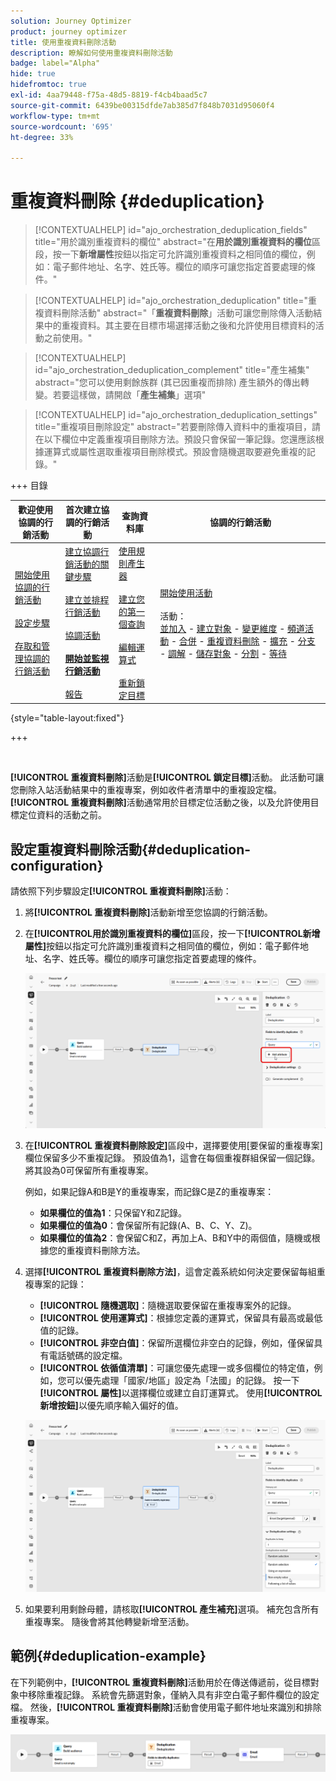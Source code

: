 ```yaml
---
solution: Journey Optimizer
product: journey optimizer
title: 使用重複資料刪除活動
description: 瞭解如何使用重複資料刪除活動
badge: label="Alpha"
hide: true
hidefromtoc: true
exl-id: 4aa79448-f75a-48d5-8819-f4cb4baad5c7
source-git-commit: 6439be00315dfde7ab385d7f848b7031d95060f4
workflow-type: tm+mt
source-wordcount: '695'
ht-degree: 33%

---
```


# 重複資料刪除 {#deduplication}

>[!CONTEXTUALHELP]
>id="ajo_orchestration_deduplication_fields"
>title="用於識別重複資料的欄位"
>abstract="在&#x200B;**&#x200B;用於識別重複資料的欄位&#x200B;**&#x200B;區段，按一下&#x200B;**&#x200B;新增屬性**&#x200B;按鈕以指定可允許識別重複資料之相同值的欄位，例如：電子郵件地址、名字、姓氏等。欄位的順序可讓您指定首要處理的條件。"

>[!CONTEXTUALHELP]
>id="ajo_orchestration_deduplication"
>title="重複資料刪除活動"
>abstract="「**重複資料刪除**」活動可讓您刪除傳入活動結果中的重複資料。其主要在目標市場選擇活動之後和允許使用目標資料的活動之前使用。"

>[!CONTEXTUALHELP]
>id="ajo_orchestration_deduplication_complement"
>title="產生補集"
>abstract="您可以使用剩餘族群 (其已因重複而排除) 產生額外的傳出轉變。若要這樣做，請開啟「**產生補集**」選項"

>[!CONTEXTUALHELP]
>id="ajo_orchestration_deduplication_settings"
>title="重複項目刪除設定"
>abstract="若要刪除傳入資料中的重複項目，請在以下欄位中定義重複項目刪除方法。預設只會保留一筆記錄。您還應該根據運算式或屬性選取重複項目刪除模式。預設會隨機選取要避免重複的記錄。"

+++ 目錄

| 歡迎使用協調的行銷活動 | 首次建立協調的行銷活動 | 查詢資料庫 | 協調的行銷活動 |
|---|---|---|---|
| [開始使用協調的行銷活動](gs-orchestrated-campaigns.md)<br/><br/>[設定步驟](configuration-steps.md)<br/><br/>[存取和管理協調的行銷活動](access-manage-orchestrated-campaigns.md) | [建立協調行銷活動的關鍵步驟](gs-campaign-creation.md)<br/><br/>[建立並排程行銷活動](create-orchestrated-campaign.md)<br/><br/>[協調活動](orchestrate-activities.md)<br/><br/><b>[開始並監視行銷活動](start-monitor-campaigns.md)</b><br/><br/>[報告](reporting-campaigns.md) | [使用規則產生器](orchestrated-rule-builder.md)<br/><br/>[建立您的第一個查詢](build-query.md)<br/><br/>[編輯運算式](edit-expressions.md)<br/><br/>[重新鎖定目標](retarget.md) | [開始使用活動](activities/about-activities.md)<br/><br/>活動：<br/>[並加入](activities/and-join.md) - [建立對象](activities/build-audience.md) - [變更維度](activities/change-dimension.md) - [頻道活動](activities/channels.md) - [合併](activities/combine.md) - [重複資料刪除](activities/deduplication.md) - [擴充](activities/enrichment.md) - [分支](activities/fork.md) - [調解](activities/reconciliation.md) - [儲存對象](save-audience.md) - [分割](activities/split.md) - [等待](activities/wait.md) |

{style="table-layout:fixed"}

+++

<br/>

**[!UICONTROL 重複資料刪除]**&#x200B;活動是&#x200B;**[!UICONTROL 鎖定目標]**&#x200B;活動。 此活動可讓您刪除入站活動結果中的重複專案，例如收件者清單中的重複設定檔。 **[!UICONTROL 重複資料刪除]**&#x200B;活動通常用於目標定位活動之後，以及允許使用目標定位資料的活動之前。

## 設定重複資料刪除活動{#deduplication-configuration}

請依照下列步驟設定&#x200B;**[!UICONTROL 重複資料刪除]**&#x200B;活動：


1. 將&#x200B;**[!UICONTROL 重複資料刪除]**&#x200B;活動新增至您協調的行銷活動。

1. 在&#x200B;**[!UICONTROL &#x200B;用於識別重複資料的欄位&#x200B;]**&#x200B;區段，按一下&#x200B;**[!UICONTROL &#x200B;新增屬性]**&#x200B;按鈕以指定可允許識別重複資料之相同值的欄位，例如：電子郵件地址、名字、姓氏等。欄位的順序可讓您指定首要處理的條件。

   ![](../assets/deduplication-1.png)

1. 在&#x200B;**[!UICONTROL 重複資料刪除設定]**&#x200B;區段中，選擇要使用[要保留的重複專案]欄位保留多少不重複記錄。 預設值為1，這會在每個重複群組保留一個記錄。 將其設為0可保留所有重複專案。

   例如，如果記錄A和B是Y的重複專案，而記錄C是Z的重複專案：

   * **如果欄位的值為1**：只保留Y和Z記錄。
   * **如果欄位的值為0**：會保留所有記錄(A、B、C、Y、Z)。
   * **如果欄位的值為2**：會保留C和Z，再加上A、B和Y中的兩個值，隨機或根據您的重複資料刪除方法。

1. 選擇&#x200B;**[!UICONTROL 重複資料刪除方法]**，這會定義系統如何決定要保留每組重複專案的記錄：

   * **[!UICONTROL 隨機選取]**：隨機選取要保留在重複專案外的記錄。
   * **[!UICONTROL 使用運算式]**：根據您定義的運算式，保留具有最高或最低值的記錄。
   * **[!UICONTROL 非空白值]**：保留所選欄位非空白的記錄，例如，僅保留具有電話號碼的設定檔。
   * **[!UICONTROL 依循值清單]**：可讓您優先處理一或多個欄位的特定值，例如，您可以優先處理「國家/地區」設定為「法國」的記錄。 按一下&#x200B;**[!UICONTROL 屬性]**&#x200B;以選擇欄位或建立自訂運算式。 使用&#x200B;**[!UICONTROL 新增按鈕]**&#x200B;以優先順序輸入偏好的值。

   ![](../assets/deduplication-2.png)

1. 如果要利用剩餘母體，請核取&#x200B;**[!UICONTROL 產生補充]**&#x200B;選項。 補充包含所有重複專案。 隨後會將其他轉變新增至活動。

## 範例{#deduplication-example}

在下列範例中，**[!UICONTROL 重複資料刪除]**&#x200B;活動用於在傳送傳遞前，從目標對象中移除重複記錄。 系統會先篩選對象，僅納入具有非空白電子郵件欄位的設定檔。 然後，**[!UICONTROL 重複資料刪除]**&#x200B;活動會使用電子郵件地址來識別和排除重複專案。

![](../assets/deduplication-3.png)
